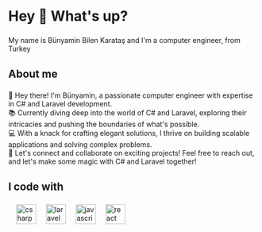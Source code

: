 <h1 align="left">Hey 👋 What's up?</h1>

###

<p align="left">My name is Bünyamin Bilen Karataş and I'm a computer engineer, from Turkey</p>

###

<h2 align="left">About me</h2>

###

<p align="left">
    🚀 Hey there! I'm Bünyamin, a passionate computer engineer with expertise in C# and Laravel development.<br>
    📚 Currently diving deep into the world of C# and Laravel, exploring their intricacies and pushing the boundaries of what's possible.<br>
    💻 With a knack for crafting elegant solutions, I thrive on building scalable applications and solving complex problems.<br>
    🌟 Let's connect and collaborate on exciting projects! Feel free to reach out, and let's make some magic with C# and Laravel together!
</p>

###

<h2 align="left">I code with</h2>

###

<div align="left">
<img width="12" />
<img src="https://cdn.jsdelivr.net/gh/devicons/devicon/icons/csharp/csharp-original.svg" height="40" alt="csharp logo"  />
<img width="12" />
<img src="https://cdn.jsdelivr.net/gh/devicons/devicon/icons/laravel/laravel-original.svg" height="40" alt="laravel logo"  />
<img width="12" />
<img src="https://cdn.jsdelivr.net/gh/devicons/devicon/icons/javascript/javascript-original.svg" height="40" alt="javascript logo"  />
<img width="12" />
<img src="https://cdn.jsdelivr.net/gh/devicons/devicon/icons/react/react-original.svg" height="40" alt="react logo"  />
</div>

###
